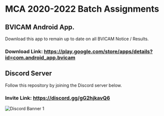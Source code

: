# MCA 2020-2022 Batch Assignments

## BVICAM Android App. <br />
Download this app to remain up to date on all BVICAM Notice / Results.
### Download Link: https://play.google.com/store/apps/details?id=com.android_app.bvicam


## Discord Server <br />
Follow this repository by joining the Discord server below.
### Invite Link: https://discord.gg/gG2hjkavQ6
![Discord Banner 1](https://discordapp.com/api/guilds/797718135012458518/widget.png?style=banner1)
